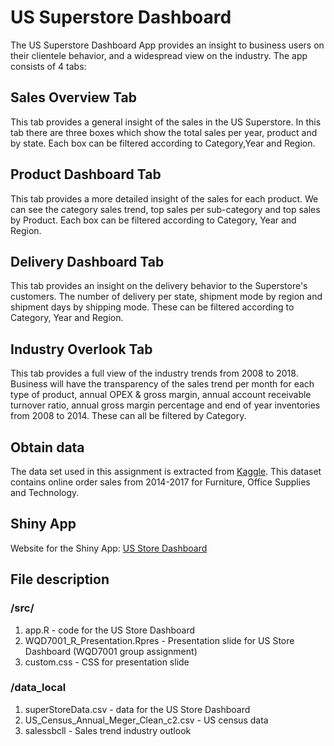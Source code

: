 ﻿# US Superstore Dashboard
 
The US Superstore Dashboard App provides an insight to business users on their clientele behavior, and a widespread view on the industry. The app consists of 4 tabs:

## Sales Overview Tab
This tab provides a general insight of the sales in the US Superstore. In this tab there are three boxes which show the total sales per year, product and by state. Each box can be filtered according to Category,Year and Region.

## Product Dashboard Tab
This tab provides a more detailed insight of the sales for each product. We can see the category sales trend, top sales per sub-category and top sales by Product. Each box can be filtered according to Category, Year and Region.

## Delivery Dashboard Tab
This tab provides an insight on the delivery behavior to the Superstore's customers. The number of delivery per state, shipment mode by region and shipment days by shipping mode. These can be filtered according to Category, Year and Region.

## Industry Overlook Tab
This tab provides a full view of the industry trends from 2008 to 2018. Business will have the transparency of the sales trend per month for each type of product, annual OPEX & gross margin, annual account receivable turnover ratio, annual gross margin percentage and end of year inventories from 2008 to 2014. These can all be filtered by Category.

## Obtain data
The data set used in this assignment is extracted from [Kaggle](https://www.kaggle.com/juhi1994/superstore). This dataset contains online order sales from 2014-2017 for Furniture, Office Supplies and Technology.

## Shiny App
Website for the Shiny App: [US Store Dashboard](https://s2005669.shinyapps.io/SuperStoreDashBoard/) 

## File description
### /src/
1. app.R - code for the US Store Dashboard
1. WQD7001_R_Presentation.Rpres - Presentation slide for US Store Dashboard (WQD7001 group assignment)
1. custom.css - CSS for presentation slide

### /data_local
1. superStoreData.csv - data for the US Store Dashboard
1. US_Census_Annual_Meger_Clean_c2.csv - US census data
1. salessbcll - Sales trend industry outlook
